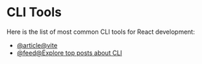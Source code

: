 # CLI Tools

Here is the list of most common CLI tools for React development:

- [@article@vite](https://vitejs.dev)
- [@feed@Explore top posts about CLI](https://app.daily.dev/tags/cli?ref=roadmapsh)
